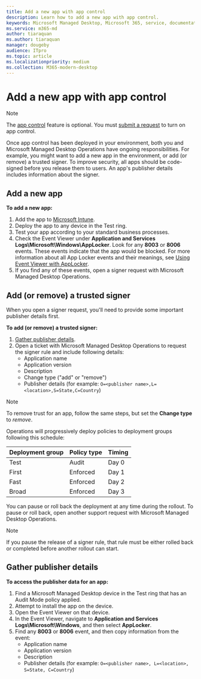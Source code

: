 ```yaml
---
title: Add a new app with app control
description: Learn how to add a new app with app control.
keywords: Microsoft Managed Desktop, Microsoft 365, service, documentation
ms.service: m365-md
author: tiaraquan
ms.author: tiaraquan
manager: dougeby
audience: ITpro
ms.topic: article
ms.localizationpriority: medium
ms.collection: M365-modern-desktop
---
```


# Add a new app with app control

> [!NOTE]
> The [app control](../prepare/app-control.md) feature is optional. You must [submit a request](../operate/support-request.md) to turn on app control.

Once app control has been deployed in your environment, both you and Microsoft Managed Desktop Operations have ongoing responsibilities. For example, you might want to add a new app in the environment, or add (or remove) a trusted signer. To improve security, all apps should be code-signed before you release them to users. An app's publisher details includes information about the signer.

## Add a new app

**To add a new app:**

1. Add the app to [Microsoft Intune](/mem/intune/apps/apps-win32-app-management).
1. Deploy the app to any device in the Test ring.
1. Test your app according to your standard business processes.
1. Check the Event Viewer under **Application and Services Logs\Microsoft\Windows\AppLocker**. Look for any **8003** or **8006** events. These events indicate that the app would be blocked. For more information about all App Locker events and their meanings, see [Using Event Viewer with AppLocker](/windows/security/threat-protection/windows-defender-application-control/applocker/using-event-viewer-with-applocker).
1. If you find any of these events, open a signer request with Microsoft Managed Desktop Operations.

## Add (or remove) a trusted signer

When you open a signer request, you'll need to provide some important publisher details first.

**To add (or remove) a trusted signer:**

1. [Gather publisher details](#gather-publisher-details).
1. Open a ticket with Microsoft Managed Desktop Operations to request the signer rule and include following details:  
    - Application name
    - Application version
    - Description
    - Change type ("add" or "remove")  
    - Publisher details (for example: `O=<publisher name>,L=<location>,S=State,C=Country`)

> [!NOTE]
> To remove trust for an app, follow the same steps, but set the **Change type** to *remove*.

Operations will progressively deploy policies to deployment groups following this schedule:

|Deployment group|Policy type|Timing|
|---|---|---|
|Test|Audit|Day 0|
|First|Enforced|Day 1|
|Fast|Enforced|Day 2|
|Broad|Enforced|Day 3|

You can pause or roll back the deployment at any time during the rollout. To pause or roll back, open another support request with Microsoft Managed Desktop Operations.

> [!NOTE]
> If you pause the release of a signer rule, that rule must be either rolled back or completed before another rollout can start.

## Gather publisher details

**To access the publisher data for an app:**

1. Find a Microsoft Managed Desktop device in the Test ring that has an Audit Mode policy applied.
1. Attempt to install the app on the device.
1. Open the Event Viewer on that device.
1. In the Event Viewer, navigate to **Application and Services Logs\Microsoft\Windows**, and then select **AppLocker**.
1. Find any **8003** or **8006** event, and then copy information from the event:
    - Application name
    - Application version
    - Description
    - Publisher details (for example: `O=<publisher name>, L=<location>, S=State, C=Country`)
